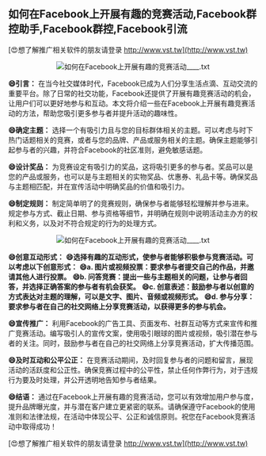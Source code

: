 ## **如何在Facebook上开展有趣的竞赛活动,Facebook群控助手,Facebook群控,Facebook引流**

[😍想了解推广相关软件的朋友请登录 http://www.vst.tw](http://www.vst.tw)

 <center><img src="https://vst.tw/MP4/tuiguang/png/4.png" alt="如何在Facebook上开展有趣的竞赛活动____.txt"></center>

**😄引言：**
在当今社交媒体时代，Facebook已成为人们分享生活点滴、互动交流的重要平台。除了日常的社交功能，Facebook还提供了开展有趣竞赛活动的机会，让用户们可以更好地参与和互动。本文将介绍一些在Facebook上开展有趣竞赛活动的方法，帮助您吸引更多参与者并提升活动的趣味性。

**😄确定主题：**
选择一个有吸引力且与您的目标群体相关的主题。可以考虑与时下热门话题相关的竞赛，或者与您的品牌、产品或服务相关的主题。确保主题能够引起参与者的兴趣，并符合Facebook的社区准则，避免敏感话题。

**😄设计奖品：**
为竞赛设定有吸引力的奖品，这将吸引更多的参与者。奖品可以是您的产品或服务，也可以是与主题相关的实物奖品、优惠券、礼品卡等。确保奖品与主题相匹配，并在宣传活动中明确奖品的价值和吸引力。

**😄制定规则：**
制定简单明了的竞赛规则，确保参与者能够轻松理解并参与进来。规定参与方式、截止日期、参与资格等细节，并明确在规则中说明活动主办方的权利和义务，以及对不符合规定的行为的处理方式。

 <center><img src="https://vst.tw/MP4/tuiguang/png/4.png" alt="如何在Facebook上开展有趣的竞赛活动____.txt"></center>

**😄创意互动形式：**
**😄选择有趣的互动形式，使参与者能够积极参与竞赛活动。可以考虑以下创意形式：**
**😄a. 图片或视频投票：要求参与者提交自己的作品，并邀请其他人进行投票。**
**😄b. 问答竞赛：提出一些与主题相关的问题，让参与者回答，并选择正确答案的参与者有机会获奖。**
**😄c. 创意表述：鼓励参与者以创意的方式表达对主题的理解，可以是文字、图片、音频或视频形式。**
**😄d. 参与分享：要求参与者在自己的社交网络上分享竞赛活动，以获得更多的参与机会。**

**😄宣传推广：**
利用Facebook的广告工具、页面发布、社群互动等方式来宣传和推广竞赛活动。编写吸引人的宣传文案，使用吸引眼球的图片或视频，吸引潜在参与者的关注。同时，鼓励参与者在自己的社交网络上分享竞赛活动，扩大传播范围。

**😄及时互动和公平公正：**
在竞赛活动期间，及时回复参与者的问题和留言，展现活动的活跃度和公正性。确保竞赛过程中的公平性，禁止任何作弊行为，对于违规行为要及时处理，并公开透明地告知参与者结果。

**😄结语：**
通过在Facebook上开展有趣的竞赛活动，您可以有效增加用户参与度，提升品牌曝光度，并与潜在客户建立更紧密的联系。请确保遵守Facebook的使用准则和法律法规，在活动中体现公平、公正和诚信原则。祝您在Facebook竞赛活动中取得成功！

[😍想了解推广相关软件的朋友请登录 http://www.vst.tw](http://www.vst.tw)



